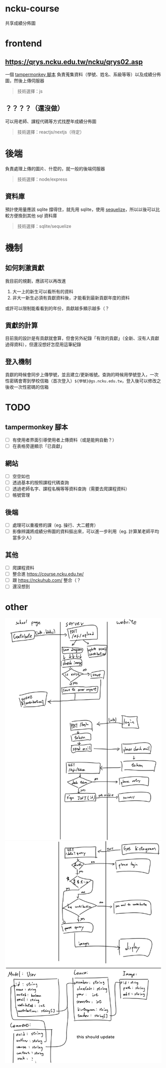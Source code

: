 # ncku-course
共享成績分佈圖

# frontend

## https://qrys.ncku.edu.tw/ncku/qrys02.asp

一個 [tampermonkey 腳本](./browserExtension/index.js) 負責蒐集資料（學號、姓名、系級等等）以及成績分佈圖，然後上傳伺服器

> 技術選擇：js

## ？？？？（還沒做）

可以用老師、課程代碼等方式找歷年成績分佈圖

> 技術選擇：reactjs/nextjs（待定）

# 後端

負責處理上傳的圖片、什麼的，就一般的後端伺服器

> 技術選擇：node/express

## 資料庫

預計使用量應該 sqlite 撐得住，就先用 sqlite，使用 [sequelize](https://sequelize.org)，所以以後可以比較方便換到其他 sql 資料庫

> 技術選擇：sqlite/sequelize

# 機制

## 如何刺激貢獻

我目前的規劃，應該可以再改進

1. 大一上的新生可以看所有的資料
2. 非大一新生必須有貢獻資料後，才能看到最新貢獻年度的資料

或許可以限制能看看到的年份，貢獻越多顯示越多（？

## 貢獻的計算

目前我的設計是有貢獻就會算，但會另外紀錄「有效的貢獻」（全新、沒有人貢獻過得資料），但還沒想好怎麼用這筆紀錄

## 登入機制

貢獻的時候會同步上傳學號，並且建立/更新帳號。查詢的時候用學號登入，一次性密碼會寄到學校信箱（首次登入）`${學號}@gs.ncku.edu.tw`，登入後可以修改之後收一次性密碼的信箱

# TODO

## tampermonkey 腳本

-   [ ] 有使用者界面引導使用者上傳資料（或是能夠自動？）
-   [ ] 在表格旁邊顯示「已貢獻」

## 網站

-   [ ] 空空如也
-   [ ] 透過基本的按照課程代碼查詢
-   [ ] 透過老師名字、課程名稱等等資料查詢（需要去爬課程資料）
-   [ ] 帳號管理

## 後端

-   [ ] 處理可以重複修的課（eg. 操行、大二體育）
-   [ ] 影像辨識將成績分佈圖的資料摳出來，可以進一步利用（eg. 計算某老師平均當多少人）

## 其他

-   [ ] 爬課程資料
-   [ ] 整合進 https://course.ncku.edu.tw/
-   [ ] 跟 https://nckuhub.com/ 整合（？
-   [ ] 還沒想到

# other

![doc 1](./doc/doc-1.png)
![doc 2](./doc/doc-2.png)
